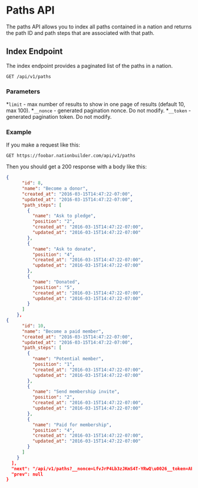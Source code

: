 Paths API
============
The paths API allows you to index all paths contained in a nation and returns the path ID and path steps that are associated with that path.

Index Endpoint
--------------
The index endpoint provides a paginated list of the paths in a nation.
```
GET /api/v1/paths
```
### Parameters

*`limit` - max number of results to show in one page of results (default 10, max 100).
*`__nonce` - generated pagination nonce. Do not modify.
*`__token` - generated pagination token. Do not modify.

### Example
If you make a request like this:
```
GET https://foobar.nationbuilder.com/api/v1/paths
```

Then you should get a 200 response with a body like this:
```json
{
      "id": 8,
      "name": "Become a donor",
      "created_at": "2016-03-15T14:47:22-07:00",
      "updated_at": "2016-03-15T14:47:22-07:00",
      "path_steps": [     
        {
          "name": "Ask to pledge",
          "position": "2",
          "created_at": "2016-03-15T14:47:22-07:00",
          "updated_at": "2016-03-15T14:47:22-07:00"
        },
        {
          "name": "Ask to donate",
          "position": "4",
          "created_at": "2016-03-15T14:47:22-07:00",
          "updated_at": "2016-03-15T14:47:22-07:00"
        },
        {
          "name": "Donated",
          "position": "5",
          "created_at": "2016-03-15T14:47:22-07:00",
          "updated_at": "2016-03-15T14:47:22-07:00"
        }
      ]
    },
{
      "id": 10,
      "name": "Become a paid member",
      "created_at": "2016-03-15T14:47:22-07:00",
      "updated_at": "2016-03-15T14:47:22-07:00",
      "path_steps": [
        {
          "name": "Potential member",
          "position": "1",
          "created_at": "2016-03-15T14:47:22-07:00",
          "updated_at": "2016-03-15T14:47:22-07:00"
        },
        {
          "name": "Send membership invite",
          "position": "2",
          "created_at": "2016-03-15T14:47:22-07:00",
          "updated_at": "2016-03-15T14:47:22-07:00"
        },
        {
          "name": "Paid for membership",
          "position": "4",
          "created_at": "2016-03-15T14:47:22-07:00",
          "updated_at": "2016-03-15T14:47:22-07:00"
        }
      ]
    }
  ],
  "next": "/api/v1/paths?__nonce=LfvJrP4Lb3zJKmS4T-YRwQ\u0026__token=APFuGgDsV9ZuyIuycHOdr_gZxJX6_gBcGOS53AHVl0si",
  "prev": null
}
```
